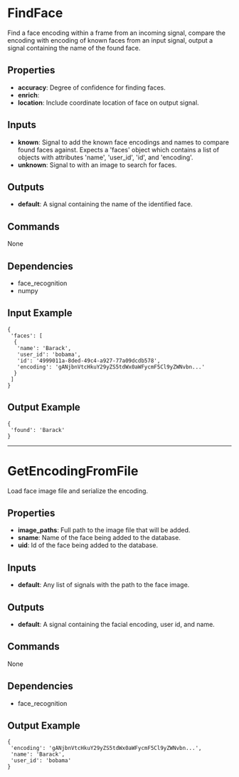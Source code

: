 FindFace
========
Find a face encoding within a frame from an incoming signal, compare the encoding with encoding of known faces from an input signal, output a signal containing the name of the found face.

Properties
----------
- **accuracy**: Degree of confidence for finding faces.
- **enrich**: 
- **location**: Include coordinate location of face on output signal.

Inputs
------
- **known**: Signal to add the known face encodings and names to compare found faces against. Expects a 'faces' object which contains a list of objects with attributes 'name', 'user_id', 'id', and 'encoding'.
- **unknown**: Signal to with an image to search for faces.

Outputs
-------
- **default**: A signal containing the name of the identified face.

Commands
--------
None

Dependencies
------------
- face_recognition
- numpy

Input Example
-------------
```
{
 'faces': [
  {
   'name': 'Barack',
   'user_id': 'bobama',
   'id': '4999011a-8ded-49c4-a927-77a09dcdb578',
   'encoding': 'gANjbnVtcHkuY29yZS5tdWx0aWFycmF5Cl9yZWNvbn...'
  }
 ]
}
```

Output Example
--------------
```
{
 'found': 'Barack'
}
```

***

GetEncodingFromFile
===================
Load face image file and serialize the encoding.

Properties
----------
- **image_paths**: Full path to the image file that will be added.
- **sname**: Name of the face being added to the database.
- **uid**: Id of the face being added to the database.

Inputs
------
- **default**: Any list of signals with the path to the face image.

Outputs
-------
- **default**: A signal containing the facial encoding, user id, and name.

Commands
--------
None

Dependencies
------------
- face_recognition

Output Example
--------------
```
{
 'encoding': 'gANjbnVtcHkuY29yZS5tdWx0aWFycmF5Cl9yZWNvbn...',
 'name': 'Barack',
 'user_id': 'bobama'
}
```

